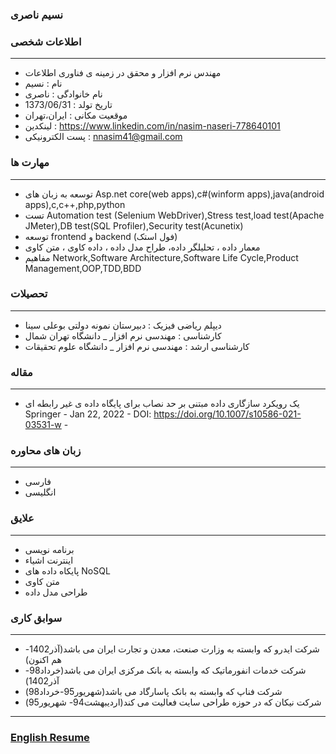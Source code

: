 <style type="text/css">
body{
 direction:ltr;
}
</style>
### نسیم ناصری

### اطلاعات شخصی

---
+ مهندس نرم افزار و محقق در زمینه ی فناوری اطلاعات 
+ نام : نسیم
+ نام خانوادگی : ناصری
+ تاریخ تولد : 1373/06/31
+ موقعیت مکانی : ایران،تهران
+ لینکدین : https://www.linkedin.com/in/nasim-naseri-778640101
+ پست الکترونیکی : nnasim41@gmail.com


### مهارت ها

---
+ توسعه به زبان های Asp.net core(web apps),c#(winform apps),java(android apps),c,c++,php,python
+ تست Automation test (Selenium WebDriver),Stress test,load test(Apache JMeter),DB test(SQL Profiler),Security test(Acunetix)
+ توسعه frontend  و backend (فول استک)
+ معمار داده ، تحلیلگر داده، طراح مدل داده ، داده کاوی ، متن کاوی
+ مفاهیم Network,Software Architecture,Software Life Cycle,Product Management,OOP,TDD,BDD

### تحصیلات

---
+ دیپلم ریاضی فیزیک : دبیرستان نمونه دولتی بوعلی سینا
+ کارشناسی : مهندسی نرم افزار 
_ دانشگاه تهران شمال
+ کارشناسی ارشد : مهندسی نرم افزار 
_ دانشگاه  علوم تحقیقات

### مقاله

---
+ یک رویکرد سازگاری داده مبتنی بر حد نصاب برای پایگاه داده ی غیر رابطه ای Springer - Jan 22, 2022 - DOI: https://doi.org/10.1007/s10586-021-03531-w - 



### زبان های محاوره

---
+ فارسی
+ انگلیسی

### علایق

---
+ برنامه نویسی
+ اینترنت اشیاء
+ پایکاه داده های NoSQL 
+ متن کاوی
+ طراحی مدل داده


### سوابق کاری

---
+ شرکت ایدرو که وابسته به وزارت صنعت، معدن و تجارت ایران می باشد(آذر1402-هم اکنون)
+ شرکت خدمات انفورماتیک که وابسته به بانک مرکزی ایران می باشد(خرداد98-آذر1402)
+ شرکت فناپ که وابسته به بانک پاسارگاد می باشد(شهریور95-خرداد98)
+ شرکت نیکان که در حوزه طراحی سایت فعالیت می کند(اردیبهشت94- شهریور95)



--- 
### [English Resume](index.md)
